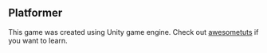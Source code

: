 ## Platformer
This game was created using Unity game engine. Check out [awesometuts](https://awesometuts.com) if you want to learn.
